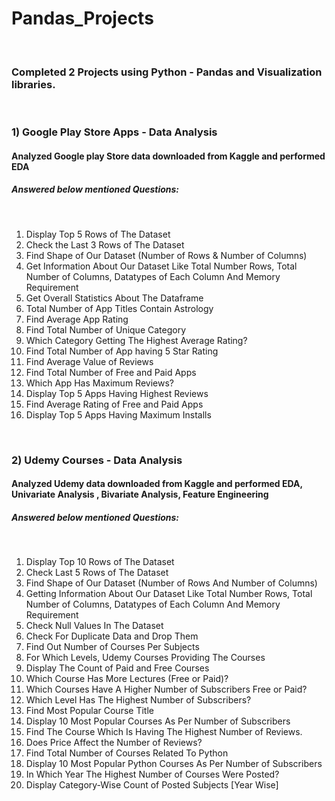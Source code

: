 # Pandas_Projects
<br/>


### Completed 2 Projects using Python - Pandas and Visualization libraries.
<br/>

### 1) Google Play Store Apps - Data Analysis
#### Analyzed Google play Store data downloaded from Kaggle and performed EDA
##### Answered below mentioned Questions:
<br/>

1. Display Top 5 Rows of The Dataset
2. Check the Last 3 Rows of The Dataset
3. Find Shape of Our Dataset (Number of Rows & Number of Columns)
4. Get Information About Our Dataset Like Total Number Rows, Total Number of Columns, Datatypes of Each Column And Memory Requirement
5. Get Overall Statistics About The Dataframe
6. Total Number of App Titles Contain Astrology
7. Find Average App Rating
8.  Find Total Number of Unique Category
9. Which Category Getting The Highest Average Rating?
10. Find Total Number of App having 5 Star Rating
11. Find Average Value of Reviews
12. Find Total Number of Free and Paid Apps
13.  Which App Has Maximum Reviews?
14. Display Top 5 Apps Having Highest Reviews
15. Find Average Rating of Free and Paid Apps
16. Display Top  5 Apps Having Maximum Installs



<br/>



### 2) Udemy Courses - Data Analysis
#### Analyzed Udemy data downloaded from Kaggle and performed EDA, Univariate Analysis , Bivariate Analysis, Feature Engineering
##### Answered below mentioned Questions:

<br/>

1. Display Top 10 Rows of The Dataset
2. Check Last 5 Rows of The Dataset
3. Find Shape of Our Dataset (Number of Rows And Number of Columns)
4. Getting Information About Our Dataset Like Total Number Rows, Total Number of Columns, Datatypes of Each Column And Memory Requirement
5. Check Null Values In The Dataset
6. Check For Duplicate Data and Drop Them
7. Find Out Number of Courses Per Subjects
8. For Which Levels, Udemy Courses Providing The Courses
9. Display The Count of Paid and Free Courses 
10. Which Course Has More Lectures (Free or Paid)?
11. Which Courses Have A Higher Number of Subscribers Free or Paid?
12. Which Level Has The Highest Number of Subscribers?
13. Find Most Popular Course Title
14. Display 10 Most Popular Courses As Per Number of Subscribers
15. Find The Course Which Is Having The Highest Number of Reviews.
16. Does Price Affect the Number of Reviews?
17. Find Total Number of Courses Related To Python
18. Display 10 Most Popular Python Courses As Per Number of Subscribers
19. In Which Year The Highest Number of Courses Were Posted?
20. Display Category-Wise Count of Posted Subjects [Year Wise] 

